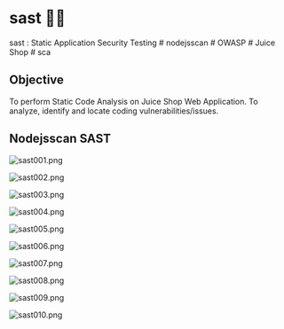 # sast 🍏🍹
sast : Static Application Security Testing # nodejsscan # OWASP # Juice Shop # sca

## Objective
To perform Static Code Analysis on Juice Shop Web Application.
To analyze, identify and locate coding vulnerabilities/issues.

## Nodejsscan SAST


![sast001.png](./media/sast001.png)

![sast002.png](./media/sast002.png)

![sast003.png](./media/sast003.png)

![sast004.png](./media/sast004.png)

![sast005.png](./media/sast005.png)

![sast006.png](./media/sast006.png)

![sast007.png](./media/sast007.png)

![sast008.png](./media/sast008.png)

![sast009.png](./media/sast009.png)

![sast010.png](./media/sast010.png)
